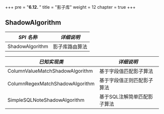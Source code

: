 +++
pre = "<b>6.12. </b>"
title = "影子库"
weight = 12
chapter = true
+++

## ShadowAlgorithm

| *SPI 名称* | *详细说明* |
|-----------|-----------|
| ShadowAlgorithm | 影子库路由算法 |

| *已知实现类* | *详细说明* |
|------------|----------|
| ColumnValueMatchShadowAlgorithm | 基于字段值匹配影子算法 |
| ColumnRegexMatchShadowAlgorithm | 基于字段值正则匹配影子算法 |
| SimpleSQLNoteShadowAlgorithm | 基于SQL注解简单匹配影子算法 |
